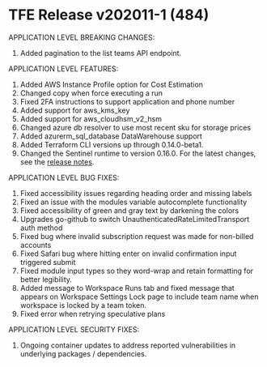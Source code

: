 # TFE Release v202011-1 (484)


APPLICATION LEVEL BREAKING CHANGES:
1. Added pagination to the list teams API endpoint.


APPLICATION LEVEL FEATURES:
1. Added AWS Instance Profile option for Cost Estimation
1. Changed copy when force executing a run
1. Fixed 2FA instructions to support application and phone number
1. Added support for aws_kms_key
1. Added support for aws_cloudhsm_v2_hsm
1. Changed azure db resolver to use most recent sku for storage prices
1. Added azurerm_sql_database DataWarehouse support
1. Added Terraform CLI versions up through 0.14.0-beta1.
1. Changed the Sentinel runtime to version 0.16.0. For the latest changes, see the [release notes](https://docs.hashicorp.com/sentinel/changelog).


APPLICATION LEVEL BUG FIXES:
1. Fixed accessibility issues regarding heading order and missing labels
1. Fixed an issue with the modules variable autocomplete functionality
1. Fixed accessibility of green and gray text by darkening the colors
1. Upgrades go-github to switch UnauthenticatedRateLimitedTransport auth method
1. Fixed bug where invalid subscription request was made for non-billed accounts
1. Fixed Safari bug where hitting enter on invalid confirmation input triggered submit
1. Fixed module input types so they word-wrap and retain formatting for better legibility.
1. Added message to Workspace Runs tab and fixed message that appears on Workspace Settings Lock page to include team name when workspace is locked by a team token.
1. Fixed error when retrying speculative plans

APPLICATION LEVEL SECURITY FIXES:
1. Ongoing container updates to address reported vulnerabilities in underlying packages / dependencies.


